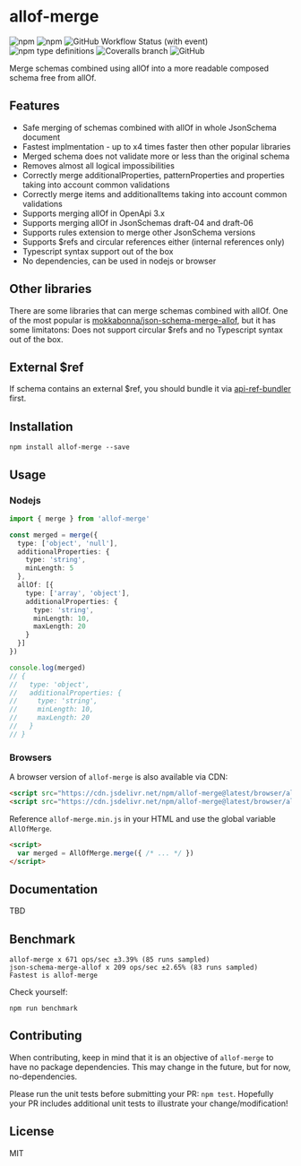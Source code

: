 # allof-merge
<img alt="npm" src="https://img.shields.io/npm/v/allof-merge"> <img alt="npm" src="https://img.shields.io/npm/dm/allof-merge?label=npm"> ![GitHub Workflow Status (with event)](https://img.shields.io/github/actions/workflow/status/udamir/allof-merge/ci.yml)
 <img alt="npm type definitions" src="https://img.shields.io/npm/types/allof-merge"> ![Coveralls branch](https://img.shields.io/coverallsCoverage/github/udamir/allof-merge) <img alt="GitHub" src="https://img.shields.io/github/license/udamir/allof-merge">

Merge schemas combined using allOf into a more readable composed schema free from allOf.

## Features
- Safe merging of schemas combined with allOf in whole JsonSchema document
- Fastest implmentation - up to x4 times faster then other popular libraries
- Merged schema does not validate more or less than the original schema
- Removes almost all logical impossibilities
- Correctly merge additionalProperties, patternProperties and properties taking into account common validations
- Correctly merge items and additionalItems taking into account common validations
- Supports merging allOf in OpenApi 3.x
- Supports merging allOf in JsonSchemas draft-04 and draft-06
- Supports rules extension to merge other JsonSchema versions
- Supports $refs and circular references either (internal references only)
- Typescript syntax support out of the box
- No dependencies, can be used in nodejs or browser

## Other libraries
There are some libraries that can merge schemas combined with allOf. One of the most popular is [mokkabonna/json-schema-merge-allof](https://www.npmjs.com/package/json-schema-merge-allof), but it has some limitatons: Does not support circular $refs and no Typescript syntax out of the box.

## External $ref
If schema contains an external $ref, you should bundle it via [api-ref-bundler](https://github.com/udamir/api-ref-bundler) first.

## Installation
```SH
npm install allof-merge --save
```

## Usage

### Nodejs
```ts
import { merge } from 'allof-merge'

const merged = merge({
  type: ['object', 'null'],
  additionalProperties: {
    type: 'string',
    minLength: 5
  },
  allOf: [{
    type: ['array', 'object'],
    additionalProperties: {
      type: 'string',
      minLength: 10,
      maxLength: 20
    }
  }]
})

console.log(merged)
// {
//   type: 'object',
//   additionalProperties: {
//     type: 'string',
//     minLength: 10,
//     maxLength: 20
//   }
// }

```

### Browsers

A browser version of `allof-merge` is also available via CDN:
```html
<script src="https://cdn.jsdelivr.net/npm/allof-merge@latest/browser/allof-merge.min.js"></script>
<script src="https://cdn.jsdelivr.net/npm/allof-merge@latest/browser/allof-merge.js"></script>
```

Reference `allof-merge.min.js` in your HTML and use the global variable `AllOfMerge`.
```HTML
<script>
  var merged = AllOfMerge.merge({ /* ... */ })
</script>
```

## Documentation

TBD

## Benchmark
```
allof-merge x 671 ops/sec ±3.39% (85 runs sampled)
json-schema-merge-allof x 209 ops/sec ±2.65% (83 runs sampled)
Fastest is allof-merge
```

Check yourself:
```SH
npm run benchmark
```


## Contributing
When contributing, keep in mind that it is an objective of `allof-merge` to have no package dependencies. This may change in the future, but for now, no-dependencies.

Please run the unit tests before submitting your PR: `npm test`. Hopefully your PR includes additional unit tests to illustrate your change/modification!

## License

MIT
